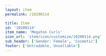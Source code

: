 ```yaml
---
layout: item
permalink: /10200114

title: Item
id: '10200114'
item_name: 'Megaton Curls'
icon_url: 'item/icon/customize/10200114.png'
sub_header: ['Gender: Female', 'Cosmetic']
footer: ['Untradable, Unsellable']
---
```

